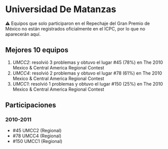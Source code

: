 # Universidad De Matanzas

:warning: Equipos que solo participaron en el Repechaje del Gran Premio de México no están registrados oficialmente en el ICPC, por lo que no aparecerán aquí.

## Mejores 10 equipos

1. _UMCC2_: resolvió 3 problemas y obtuvo el lugar #45 (78%) en The 2010 Mexico & Central America Regional Contest
1. _UMCC4_: resolvió 2 problemas y obtuvo el lugar #78 (61%) en The 2010 Mexico & Central America Regional Contest
1. _UMCC1_: resolvió 1 problemas y obtuvo el lugar #150 (25%) en The 2010 Mexico & Central America Regional Contest

## Participaciones

### 2010-2011

- #45 UMCC2 (Regional)
- #78 UMCC4 (Regional)
- #150 UMCC1 (Regional)



